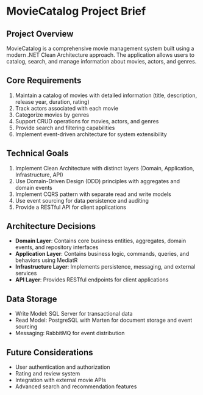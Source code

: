 # MovieCatalog Project Brief

## Project Overview
MovieCatalog is a comprehensive movie management system built using a modern .NET Clean Architecture approach. The application allows users to catalog, search, and manage information about movies, actors, and genres.

## Core Requirements
1. Maintain a catalog of movies with detailed information (title, description, release year, duration, rating)
2. Track actors associated with each movie
3. Categorize movies by genres
4. Support CRUD operations for movies, actors, and genres
5. Provide search and filtering capabilities
6. Implement event-driven architecture for system extensibility

## Technical Goals
1. Implement Clean Architecture with distinct layers (Domain, Application, Infrastructure, API)
2. Use Domain-Driven Design (DDD) principles with aggregates and domain events
3. Implement CQRS pattern with separate read and write models
4. Use event sourcing for data persistence and auditing
5. Provide a RESTful API for client applications

## Architecture Decisions
- **Domain Layer**: Contains core business entities, aggregates, domain events, and repository interfaces
- **Application Layer**: Contains business logic, commands, queries, and behaviors using MediatR
- **Infrastructure Layer**: Implements persistence, messaging, and external services
- **API Layer**: Provides RESTful endpoints for client applications

## Data Storage
- Write Model: SQL Server for transactional data
- Read Model: PostgreSQL with Marten for document storage and event sourcing
- Messaging: RabbitMQ for event distribution

## Future Considerations
- User authentication and authorization
- Rating and review system
- Integration with external movie APIs
- Advanced search and recommendation features
